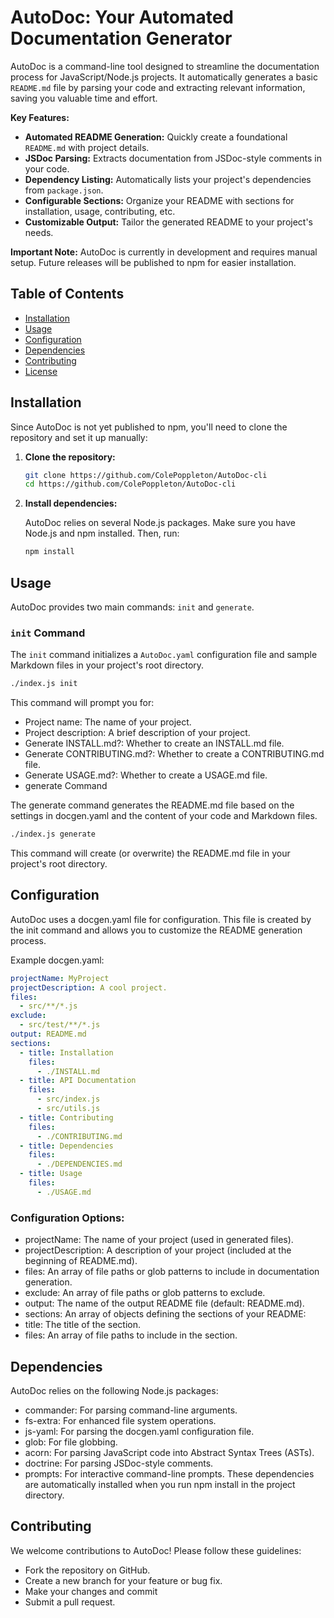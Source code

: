 # AutoDoc: Your Automated Documentation Generator

AutoDoc is a command-line tool designed to streamline the documentation process for JavaScript/Node.js projects. It automatically generates a basic `README.md` file by parsing your code and extracting relevant information, saving you valuable time and effort.

**Key Features:**

* **Automated README Generation:** Quickly create a foundational `README.md` with project details.
* **JSDoc Parsing:** Extracts documentation from JSDoc-style comments in your code.
* **Dependency Listing:** Automatically lists your project's dependencies from `package.json`.
* **Configurable Sections:** Organize your README with sections for installation, usage, contributing, etc.
* **Customizable Output:** Tailor the generated README to your project's needs.

**Important Note:** AutoDoc is currently in development and requires manual setup.  Future releases will be published to npm for easier installation.

## Table of Contents

* [Installation](#installation)
* [Usage](#usage)
* [Configuration](#configuration)
* [Dependencies](#dependencies)
* [Contributing](#contributing)
* [License](#license)

## Installation

Since AutoDoc is not yet published to npm, you'll need to clone the repository and set it up manually:

1.  **Clone the repository:**

    ```bash
    git clone https://github.com/ColePoppleton/AutoDoc-cli
    cd https://github.com/ColePoppleton/AutoDoc-cli
    ```

2.  **Install dependencies:**

    AutoDoc relies on several Node.js packages. Make sure you have Node.js and npm installed. Then, run:

    ```bash
    npm install
    ```

## Usage

AutoDoc provides two main commands: `init` and `generate`.

### `init` Command

The `init` command initializes a `AutoDoc.yaml` configuration file and sample Markdown files in your project's root directory.

```bash
./index.js init
```

This command will prompt you for:

* Project name: The name of your project.
* Project description: A brief description of your project.
* Generate INSTALL.md?: Whether to create an INSTALL.md file.
* Generate CONTRIBUTING.md?: Whether to create a CONTRIBUTING.md file.
* Generate USAGE.md?: Whether to create a USAGE.md file.
* generate Command

The generate command generates the README.md file based on the settings in docgen.yaml and the content of your code and Markdown files.

```Bash
./index.js generate
```
This command will create (or overwrite) the README.md file in your project's root directory.

## Configuration
AutoDoc uses a docgen.yaml file for configuration. This file is created by the init command and allows you to customize the README generation process.

Example docgen.yaml:

```YAML
projectName: MyProject
projectDescription: A cool project.
files:
  - src/**/*.js
exclude:
  - src/test/**/*.js
output: README.md
sections:
  - title: Installation
    files:
      - ./INSTALL.md
  - title: API Documentation
    files:
      - src/index.js
      - src/utils.js
  - title: Contributing
    files:
      - ./CONTRIBUTING.md
  - title: Dependencies
    files:
      - ./DEPENDENCIES.md
  - title: Usage
    files:
      - ./USAGE.md
```
### Configuration Options:

* projectName: The name of your project (used in generated files).
* projectDescription: A description of your project (included at the beginning of README.md).
* files: An array of file paths or glob patterns to include in documentation generation.
* exclude: An array of file paths or glob patterns to exclude.
* output: The name of the output README file (default: README.md).
* sections: An array of objects defining the sections of your README:
* title: The title of the section.
* files: An array of file paths to include in the section.

## Dependencies
AutoDoc relies on the following Node.js packages:

* commander: For parsing command-line arguments.
* fs-extra: For enhanced file system operations.
* js-yaml: For parsing the docgen.yaml configuration file.
* glob: For file globbing.
* acorn: For parsing JavaScript code into Abstract Syntax Trees (ASTs).
* doctrine: For parsing JSDoc-style comments.
* prompts: For interactive command-line prompts.
These dependencies are automatically installed when you run npm install in the project directory.

## Contributing
We welcome contributions to AutoDoc! Please follow these guidelines:

* Fork the repository on GitHub.
* Create a new branch for your feature or bug fix.
* Make your changes and commit
* Submit a pull request.

